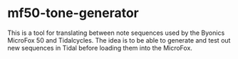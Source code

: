 mf50-tone-generator
===================

This is a tool for translating between note sequences used by the
Byonics MicroFox 50 and Tidalcycles. The idea is to be able to
generate and test out new sequences in Tidal before loading them into
the MicroFox.
